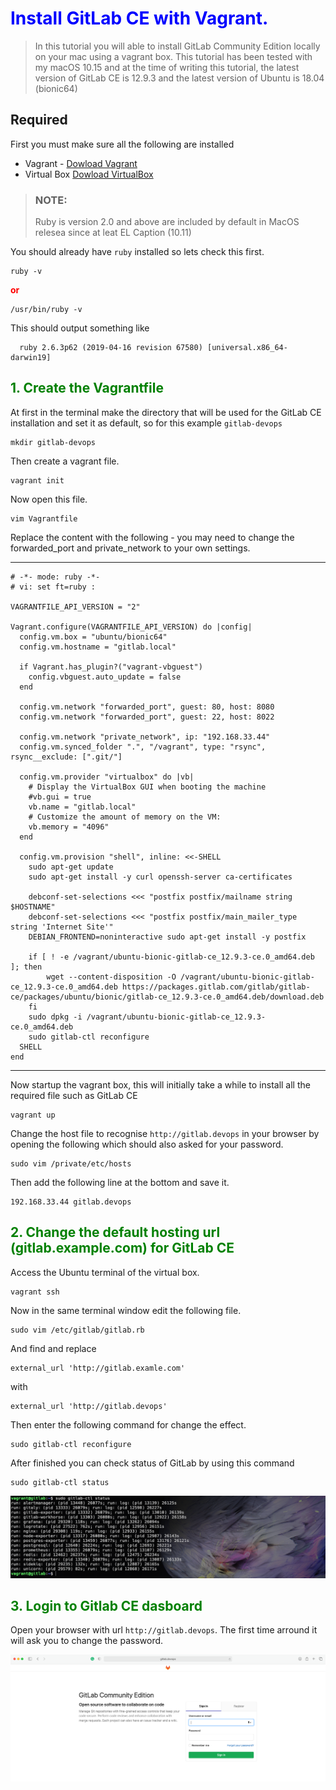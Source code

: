 # <span style="color:blue">**Install GitLab CE with Vagrant.**</span>

> In this tutorial you will able to install GitLab Community Edition locally on your mac using a vagrant box. This tutorial has been tested with my macOS 10.15 and at the time of writing this tutorial, the latest version of GitLab CE is 12.9.3 and the latest version of Ubuntu is 18.04 (bionic64)

## Required

First you must make sure all the following are installed


- Vagrant - [Dowload Vagrant](https://www.vagrantup.com/downloads) 
- Virtual Box [Dowload VirtualBox](https://www.virtualbox.org/wiki/Downloads)

> ### NOTE:
> Ruby is version 2.0 and above are included by default in MacOS relesea since at leat EL Caption (10.11)

You should already have `ruby` installed so lets check this first.

```
ruby -v
```
<span style="color:red">**or**</span>
```
/usr/bin/ruby -v
```
This should output something like
```
  ruby 2.6.3p62 (2019-04-16 revision 67580) [universal.x86_64-darwin19]
```

## <span style="color:green"> 1. Create the Vagrantfile</span>

At first in the terminal make the directory that will be used for the GitLab CE installation and set it as default, so for this example `gitlab-devops`

```
mkdir gitlab-devops
```
Then create a vagrant file.
```
vagrant init
```
Now open this file.
```
vim Vagrantfile
```
Replace the content with the following - you may need to change the forwarded_port and private_network to your own settings.

-------------------------------------------------------------
```
# -*- mode: ruby -*-
# vi: set ft=ruby :

VAGRANTFILE_API_VERSION = "2"

Vagrant.configure(VAGRANTFILE_API_VERSION) do |config|
  config.vm.box = "ubuntu/bionic64"
  config.vm.hostname = "gitlab.local"

  if Vagrant.has_plugin?("vagrant-vbguest")
    config.vbguest.auto_update = false
  end

  config.vm.network "forwarded_port", guest: 80, host: 8080
  config.vm.network "forwarded_port", guest: 22, host: 8022

  config.vm.network "private_network", ip: "192.168.33.44"
  config.vm.synced_folder ".", "/vagrant", type: "rsync", rsync__exclude: [".git/"]

  config.vm.provider "virtualbox" do |vb|
    # Display the VirtualBox GUI when booting the machine
    #vb.gui = true
    vb.name = "gitlab.local"
    # Customize the amount of memory on the VM:
    vb.memory = "4096"
  end

  config.vm.provision "shell", inline: <<-SHELL
    sudo apt-get update
    sudo apt-get install -y curl openssh-server ca-certificates

    debconf-set-selections <<< "postfix postfix/mailname string $HOSTNAME"
    debconf-set-selections <<< "postfix postfix/main_mailer_type string 'Internet Site'"
    DEBIAN_FRONTEND=noninteractive sudo apt-get install -y postfix

    if [ ! -e /vagrant/ubuntu-bionic-gitlab-ce_12.9.3-ce.0_amd64.deb ]; then
        wget --content-disposition -O /vagrant/ubuntu-bionic-gitlab-ce_12.9.3-ce.0_amd64.deb https://packages.gitlab.com/gitlab/gitlab-ce/packages/ubuntu/bionic/gitlab-ce_12.9.3-ce.0_amd64.deb/download.deb
    fi
    sudo dpkg -i /vagrant/ubuntu-bionic-gitlab-ce_12.9.3-ce.0_amd64.deb
    sudo gitlab-ctl reconfigure
  SHELL
end
```
-------------------------------------------------------------
Now startup the vagrant box, this will initially take a while to install all the required file such as GitLab CE
```
vagrant up 
```
Change the host file to recognise `http://gitlab.devops` in your browser by opening the following which should also asked for your password.
```
sudo vim /private/etc/hosts
```
Then add the following line at the bottom and save it.
```
192.168.33.44 gitlab.devops
```

## <span style="color:green"> 2. Change the default hosting url (gitlab.example.com) for GitLab CE</span>

Access the Ubuntu terminal of the virtual box.
```
vagrant ssh
```
Now in the same terminal window edit the following file.
```
sudo vim /etc/gitlab/gitlab.rb
```
And find and replace
```
external_url 'http://gitlab.examle.com'
```
with
```
external_url 'http://gitlab.devops'
```
Then enter the following command for change the effect.
```
sudo gitlab-ctl reconfigure
```
After finished you can check status of GitLab by using this command
```
sudo gitlab-ctl status
```
![gitlab-status](images/gitlab-status.png)

## <span style="color:green"> 3. Login to Gitlab CE dasboard</span>

Open your browser with url `http://gitlab.devops`. The first time arround it will ask you to change the password.

![gitlab-login](images/web-gitlab.png) 
